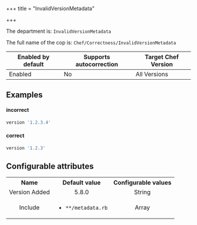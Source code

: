 +++
title = "InvalidVersionMetadata"

+++

<!-- This content is automatically generated. See https://github.com/chef/chef-web-docs/blob/main/generated/README.md -->

The department is: `InvalidVersionMetadata`

The full name of the cop is: `Chef/Correctness/InvalidVersionMetadata`

| Enabled by default | Supports autocorrection | Target Chef Version |
| --- | --- | --- |
| Enabled | No | All Versions |

## Examples


#### incorrect

```ruby
version '1.2.3.4'
```

#### correct

```ruby
version '1.2.3'
```

## Configurable attributes

<table>
<tbody><tr>
<th>Name</th>
<th>Default value</th>
<th>Configurable values</th>
</tr>
<tr>
<td style="text-align:center">Version Added</td>
<td style="text-align:center">5.8.0</td>
<td style="text-align:center">String</td>
</tr>
<tr><td style="text-align:center">Include</td>
<td style="text-align:center"><ul>
<li><code>**/metadata.rb</code></li>
</ul>
</td>
<td style="text-align:center">Array</td>
</tr></tbody></table>
